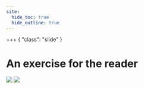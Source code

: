 ```yaml
---
site:
  hide_toc: true
  hide_outline: true
---
```


+++ { "class": "slide" }

# An exercise for the reader

![](#ex:worse-other-code)
![](#sol:worse-other-code)
